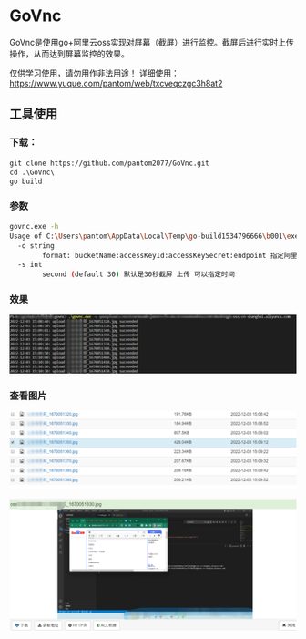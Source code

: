 ﻿# GoVnc

GoVnc是使用go+阿里云oss实现对屏幕（截屏）进行监控。截屏后进行实时上传操作，从而达到屏幕监控的效果。

仅供学习使用，请勿用作非法用途！
详细使用：https://www.yuque.com/pantom/web/txcveqczgc3h8at2

## 工具使用

### 下载：
```
git clone https://github.com/pantom2077/GoVnc.git
cd .\GoVnc\
go build
```

### 参数

```bash
govnc.exe -h
Usage of C:\Users\pantom\AppData\Local\Temp\go-build1534796666\b001\exe\main.exe:
  -o string
        format: bucketName:accessKeyId:accessKeySecret:endpoint 指定阿里云参数：名称：Accesskey ID ：AccessKeySecret：所在区的地址
  -s int
        second (default 30) 默认是30秒截屏 上传 可以指定时间
```

### 效果

![img](README.assets/1670051502133-1410c9fe-5846-4370-826f-110820ea8eb2.png)

### 查看图片

![img](README.assets/1670051624595-a59da97e-24dd-45eb-afee-087560f02d74.png)

![image-20221203152105292](README.assets/image-20221203152105292.png)
